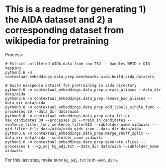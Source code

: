 # This is a readme for generating 1) the AIDA dataset and 2) a corresponding dataset from wikipedia for pretraining

Process: 

```
# Extract unfiltered AIDA data from raw TSV -- handles WPID-> QID mapping 
python3.6 -m contextual_embeddings.data_prep.benchmarks.aida.build_aida_datasets

# Build Wikipedia dataset for pretraining in aida directory 
python3.6 -m contextual_embeddings.data_prep.curate_aliases --data_dir data/aida
python3.6 -m contextual_embeddings.data_prep.remove_bad_aliases --data_dir data/aida
python3.6 -m contextual_embeddings.data_prep.add_labels_single_func --processes 20 --data_dir data/aida
python3.6 -m contextual_embeddings.data_prep.data_filter --max_candidates 30 --processes 20 --train_in_candidates --sentence_filter_func sentence_filterQID --subfolder_name aidawiki --qid_filter_file data/aida/aida_qids.json --data_dir data/aida
python3.6 -m contextual_embeddings.data_prep.merge_shuff_split --data_dir data/aida --subfolder_name aidawiki
python3.6 -m contextual_embeddings.data_prep.generate_slices --processes 1 --kg_adj kg_adj.txt --data_dir data/aida --subfolder_name aidawiki
```

For this last step, make sure `kg_adj.txt` is in `<emb_dir>`.